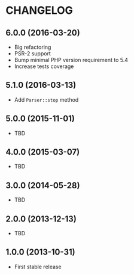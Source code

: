 CHANGELOG
=========

## 6.0.0 (2016-03-20)
* Big refactoring
* PSR-2 support
* Bump minimal PHP version requirement to 5.4
* Increase tests coverage

## 5.1.0 (2016-03-13)
* Add `Parser::stop` method

## 5.0.0 (2015-11-01)
* TBD

## 4.0.0 (2015-03-07)
* TBD

## 3.0.0 (2014-05-28)
* TBD

## 2.0.0 (2013-12-13)
* TBD

## 1.0.0 (2013-10-31)
* First stable release
